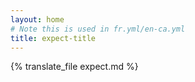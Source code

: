 ```yaml
---
layout: home
# Note this is used in fr.yml/en-ca.yml
title: expect-title
---
```


{% translate_file expect.md %}
